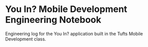 # You In? Mobile Development Engineering Notebook
Engineering log for the You In? application built in the Tufts Mobile Development class.
